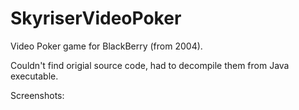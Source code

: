 # SkyriserVideoPoker
Video Poker game for BlackBerry (from 2004).

Couldn't find origial source code, had to decompile them from Java executable.

Screenshots:

